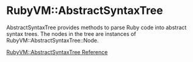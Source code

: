 # RubyVM::AbstractSyntaxTree

AbstractSyntaxTree provides methods to parse Ruby code into abstract syntax
trees. The nodes in the tree are instances of
RubyVM::AbstractSyntaxTree::Node.

[RubyVM::AbstractSyntaxTree Reference](https://ruby-doc.org/core-2.6/RubyVM/AbstractSyntaxTree.html)